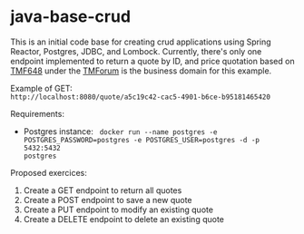 # java-base-crud

This is an initial code base for creating crud applications using Spring Reactor, Postgres, JDBC, and Lombock. Currently, there's only one endpoint implemented to return a quote by ID, and price quotation based on <a href="https://projects.tmforum.org/wiki/download/attachments/90514851/TMF648_Quote_Management_API_REST_Specification_R17.5.0.pdf?api=v2 is the main domain of this project">TMF648</a> under the <a href="https://www.tmforum.org/resources/specification/tmf648-quote-api-rest-specification-r16-0-1/">TMForum</a> is the business domain for this example.

Example of GET: <code> http://localhost:8080/quote/a5c19c42-cac5-4901-b6ce-b95181465420 </code>

Requirements:
* Postgres instance:
<code> docker run --name postgres -e POSTGRES_PASSWORD=postgres -e POSTGRES_USER=postgres -d -p 5432:5432 postgres </code>

Proposed exercices:
1. Create a GET endpoint to return all quotes
2. Create a POST endpoint to save a new quote
3. Create a PUT endpoint to modify an existing quote
4. Create a DELETE endpoint to delete an existing quote 
